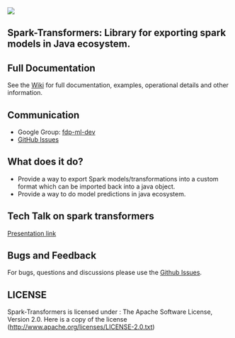 <img src="https://github.com/flipkart-incubator/spark-transformers/blob/master/spark-transformers-logo.png">

## Spark-Transformers: Library for exporting spark models in Java ecosystem.

## Full Documentation

See the [Wiki](https://github.com/flipkart-incubator/spark-transformers/wiki) for full documentation, examples, operational details and other information.

## Communication

- Google Group: [fdp-ml-dev](mailto:fdp-ml-dev@flipkart.com)
- [GitHub Issues](https://github.com/flipkart-incubator/spark-transformers/issues)


## What does it do?

* Provide a way to export Spark models/transformations into a custom format which can be imported back into a java object.
* Provide a way to do model predictions in java ecosystem.

## Tech Talk on spark transformers
[Presentation link](https://docs.google.com/presentation/d/1tfcV0jnoTWhFonY_dzrBO1Qk5ar-jY5yoqWcRQQe6v4/edit?usp=sharing)

## Bugs and Feedback

For bugs, questions and discussions please use the [Github Issues](https://github.com/flipkart-incubator/spark-transformers/issue).

 
## LICENSE
Spark-Transformers is licensed under : The Apache Software License, Version 2.0. Here is a copy of the license (http://www.apache.org/licenses/LICENSE-2.0.txt)
